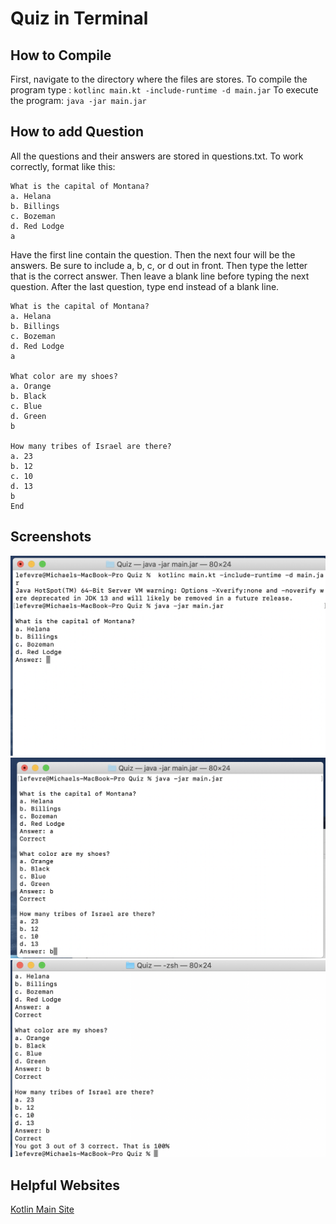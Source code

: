# Quiz in Terminal

## How to Compile

First, navigate to the directory where the files are stores.
To compile the program type : `kotlinc main.kt -include-runtime -d main.jar`
To execute the program: `java -jar main.jar`  

## How to add Question
All the questions and their answers are stored in questions.txt.
To work correctly, format like this:
```
What is the capital of Montana?
a. Helana
b. Billings
c. Bozeman
d. Red Lodge
a
```


Have the first line contain the question. Then the next four will be the answers. Be sure to include a, b, c, or d out in front. Then type the letter that is the correct answer. Then leave a blank line before typing the next question. After the last question, type end instead of a blank line.
```
What is the capital of Montana?
a. Helana
b. Billings
c. Bozeman
d. Red Lodge
a

What color are my shoes?
a. Orange
b. Black
c. Blue
d. Green
b

How many tribes of Israel are there?
a. 23
b. 12
c. 10
d. 13
b
End
```

## Screenshots
![Screenshot showing code running.](runcode1.png)
![Screenshot showing code getting input.](runcode2.png)
![Screenshot showing code output.](runcode3.png)

## Helpful Websites
[Kotlin Main Site](https://kotlinlang.org)
